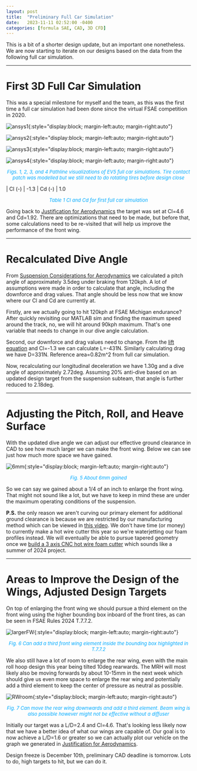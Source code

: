 ```yaml
---
layout: post
title:  "Preliminary Full Car Simulation"
date:   2023-11-11 02:52:00 -0400
categories: [formula SAE, CAD, 3D CFD]
---
```

This is a bit of a shorter design update, but an important one nonetheless. We are now starting to iterate on our designs based on the data from the following full car simulation.

---
# First 3D Full Car Simulation
This was a special milestone for myself and the team, as this was the first time a full car simulation had been done since the virtual FSAE competition in 2020.

![ansys1](/assets/images/ansys1.jpg){:style="display:block; margin-left:auto; margin-right:auto"}

![ansys2](/assets/images/ansys2.jpg){:style="display:block; margin-left:auto; margin-right:auto"}

![ansys3](/assets/images/ansys3.jpg){:style="display:block; margin-left:auto; margin-right:auto"}

![ansys4](/assets/images/ansys4.jpg){:style="display:block; margin-left:auto; margin-right:auto"}
<p align = "center"><font size = "2" color="#00aaff"><i>Figs. 1, 2, 3, and 4 Pathline visualizations of EV5 full car simulations. Tire contact patch was modelled but we still need to do rotating tires before design close</i></font></p>

| Cl (-) | -1.3
| Cd (-) | 1.0

<p align = "center"><font size = "2" color="#00aaff"><i>Table 1 Cl and Cd for first full car simulation</i></font></p>

Going back to [Justification for Aerodynamics](https://pidduuu.github.io/jekyll/update/2023/10/01/Justification-for-Aerodynamics.html) the target was set at Cl=4.6 and Cd=1.92. There are optimizations that need to be made, but before that, some calculations need to be re-visited that will help us improve the performance of the front wing.

---
# Recalculated Dive Angle
From [Suspension Considerations for Aerodynamics](https://pidduuu.github.io/jekyll/update/2023/11/01/Suspension-Considerations-for-Aerodynamics.html) we calculated a pitch angle of approximately 3.5deg under braking from 120kph. A lot of assumptions were made in order to calculate that angle, including the downforce and drag values. That angle should be less now that we know where our Cl and Cd are currently at.

Firstly, are we actually going to hit 120kph at FSAE Michigan endurance? After quickly revisiting our MATLAB sim and finding the maximum speed around the track, no, we will hit around 90kph maximum. That's one variable that needs to change in our dive angle calculation.

Second, our downforce and drag values need to change. From the [lift equation](https://www.grc.nasa.gov/www/k-12/rocket/lifteq.html#:~:text=The%20lift%20equation%20states%20that,times%20the%20wing%20area%20A.&text=For%20given%20air%20conditions%2C%20shape,Cl%20to%20determine%20the%20lift.) and Cl=-1.3 we can calculate L=-431N. Similarly calculating drag we have D=331N. Reference area=0.82m^2 from full car simulation.

Now, recalculating our longitudinal deceleration we have 1.30g and a dive angle of approximately 2.72deg. Assuming 20% anti-dive based on an updated design target from the suspension subteam, that angle is further reduced to 2.18deg.

---
# Adjusting the Pitch, Roll, and Heave Surface
With the updated dive angle we can adjust our effective ground clearance in CAD to see how much larger we can make the front wing. Below we can see just how much more space we have gained.

![6mm](/assets/images/6mm.jpg){:style="display:block; margin-left:auto; margin-right:auto"}
<p align = "center"><font size = "2" color="#00aaff"><i>Fig. 5 About 6mm gained</i></font></p>

So we can say we gained about a 1/4 of an inch to enlarge the front wing. That might not sound like a lot, but we have to keep in mind these are under the maximum operating conditions of the suspension.

**P.S.** the only reason we aren't curving our primary element for additional ground clearance is because we are restricted by our manufacturing method which can be viewed in [this video](https://www.youtube.com/watch?v=jsT561opKrU&t=321s&ab_channel=EasyCompositesLtd). We don't have time (or money) to currently make a hot wire cutter this year so we're waterjetting our foam profiles instead. We will eventually be able to pursue tapered geometry once we [build a 3 axis CNC hot wire foam cutter](https://howtomechatronics.com/projects/arduino-cnc-foam-cutting-machine/) which sounds like a summer of 2024 project.

---
# Areas to Improve the Design of the Wings, Adjusted Design Targets
On top of enlarging the front wing we should pursue a third element on the front wing using the higher bounding box inboard of the front tires, as can be seen in FSAE Rules 2024 T.7.7.2.

![largerFW](/assets/images/largerFW.png){:style="display:block; margin-left:auto; margin-right:auto"}
<p align = "center"><font size = "2" color="#00aaff"><i>Fig. 6 Can add a third front wing element inside the bounding box highlighted in T.7.7.2</i></font></p>

We also still have a lot of room to enlarge the rear wing, even with the main roll hoop design this year being tilted 10deg rearwards. The MRH will most likely also be moving forwards by about 10-15mm in the next week which should give us even more space to enlarge the rear wing and potentially add a third element to keep the center of pressure as neutral as possible.

![RWroom](/assets/images/RWroom.png){:style="display:block; margin-left:auto; margin-right:auto"}
<p align = "center"><font size = "2" color="#00aaff"><i>Fig. 7 Can move the rear wing downwards and add a third element. Beam wing is also possible however might not be effective without a diffuser</i></font></p>

Initially our target was a L/D=2.4 and Cl=4.6. That's looking less likely now that we have a better idea of what our wings are capable of. Our goal is to now achieve a L/D=1.6 or greater so we can actually plot our vehicle on the graph we generated in [Justification for Aerodynamics](https://pidduuu.github.io/jekyll/update/2023/10/01/Justification-for-Aerodynamics.html).

Design freeze is December 10th, preliminary CAD deadline is tomorrow. Lots to do, high targets to hit, but we can do it.